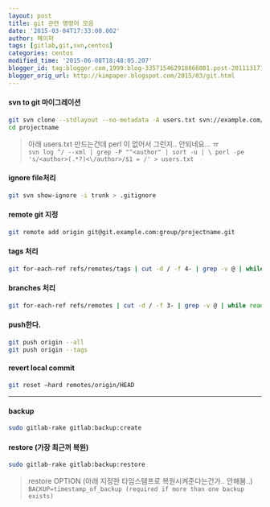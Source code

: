 ```yaml
---
layout: post
title: git 관련 명령어 모음
date: '2015-03-04T17:33:00.002'
author: 페이퍼
tags: [gitlab,git,svn,centos]
categories: centos
modified_time: '2015-06-08T18:48:05.207'
blogger_id: tag:blogger.com,1999:blog-335715462918866001.post-2011131711525447741
blogger_orig_url: http://kimpaper.blogspot.com/2015/03/git.html
---
```


#### svn to git 마이그레이션
```bash
git svn clone --stdlayout --no-metadata -A users.txt svn://example.com/repository/projectname
cd projectname
```
>아래 users.txt 만드는건데 perl 이 없어서 그런지.. 안되네요... ㅠ  
>```svn log ^/ --xml | grep -P "^<author" | sort -u | \ perl -pe 's/<author>(.*?)<\/author>/$1 = /' > users.txt```

#### ignore file처리
```bash
git svn show-ignore -i trunk > .gitignore
```

#### remote git 지정
```bash
git remote add origin git@git.example.com:group/projectname.git
```


#### tags 처리
```bash
git for-each-ref refs/remotes/tags | cut -d / -f 4- | grep -v @ | while read tagname; do git tag "$tagname" "tags/$tagname"; git branch -r -d "tags/$tagname"; done
```

#### branches 처리
```bash
git for-each-ref refs/remotes | cut -d / -f 3- | grep -v @ | while read branchname; do git branch "$branchname" "refs/remotes/$branchname"; git branch -r -d "$branchname"; done
```

#### push한다.
```bash
git push origin --all
git push origin --tags
```


#### revert local commit 
```bash
git reset —hard remotes/origin/HEAD
```

-----------

#### backup
```bash
sudo gitlab-rake gitlab:backup:create
```

#### restore (가장 최근꺼 복원)
```bash
sudo gitlab-rake gitlab:backup:restore
```
>restore OPTION (아래 지정한 타임스탬프로 복원시켜준다는건가.. 안해봄..)  
>```BACKUP=timestamp_of_backup (required if more than one backup exists)```

